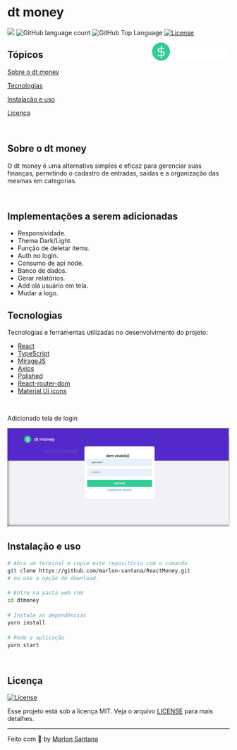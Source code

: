 # dt money

<p>
  <img src="https://img.shields.io/badge/made%20by-MARLON%20SANTANA-rgb(51, 204, 149)?style=flat-square">
  <img alt="GitHub language count" src="https://img.shields.io/github/languages/count/marlon-santana/dtmoney?color=rgb(51, 204, 149)&style=flat-square">
  <img alt="GitHub Top Language" src="https://img.shields.io/github/languages/top/marlon-santana/dtmoney?color=rgb(51, 204, 149)f&style=flat-square">
  <a href="https://opensource.org/licenses/MIT">
    <img alt="License" src="https://img.shields.io/badge/license-MIT-rgb(51, 204, 149)?style=flat-square">
  </a>
  
</p>

<img align="right" src="src/assets/logo.svg" width="35%" alt="dt money">

## Tópicos 

[Sobre o dt money](#sobre-o-dt-money)

[Tecnologias](#tecnologias)

[Instalação e uso](#instalação-e-uso)

[Licença](#licença)

<br>

## Sobre o dt money

O dt money é uma alternativa simples e eficaz para gerenciar suas finanças, permitindo o cadastro de entradas, saídas e a organização das mesmas em categorias.

<br>

## Implementações a serem adicionadas
* Responsividade.
* Thema Dark/Light.
* Função de deletar items.
* Auth no login.
* Consumo de api node.
* Banco de dados.
* Gerar relatórios.
* Add olá usuário em tela.
* Mudar a logo.


## Tecnologias

Tecnologias e ferramentas utilizadas no desenvolvimento do projeto:

- [React](https://reactjs.org/)
- [TypeScript](https://www.typescriptlang.org/)
- [MirageJS](https://miragejs.com/)
- [Axios](https://github.com/axios/axios)
- [Polished](https://polished.js.org/)
- [React-router-dom](https://reactrouter.com/)
- [Material Ui icons](https://mui.com/pt/material-ui/material-icons/)

<br>
<p>Adicionado tela de login</p>
<img src="https://github.com/marlon-santana/ReactMoney/blob/master/src/assets/formImage.JPG">

## Instalação e uso

```bash
# Abra um terminal e copie este repositório com o comando
git clone https://github.com/marlon-santana/ReactMoney.git
# ou use a opção de download.

# Entre na pasta web com 
cd dtmoney

# Instale as dependências
yarn install

# Rode a aplicação
yarn start
```

<br>


## Licença
<a href="https://opensource.org/licenses/MIT">
    <img alt="License" src="https://img.shields.io/badge/license-MIT-rgb(51, 204, 149)?style=flat-square">
</a>

<br>

Esse projeto está sob a licença MIT. Veja o arquivo [LICENSE](/LICENSE) para mais detalhes.

---

Feito com :orange_heart: by [Marlon Santana](https://github.com/marlon-santana)

